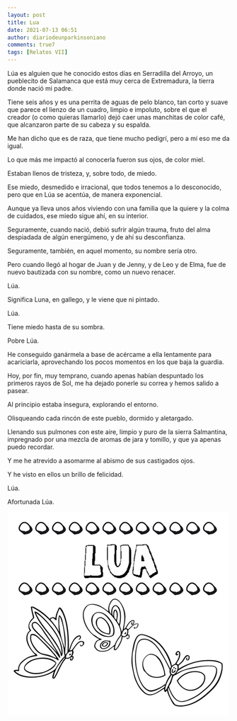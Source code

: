 ```yaml
---
layout: post
title: Lua
date: 2021-07-13 06:51
author: diariodeunparkinsoniano
comments: true7
tags: [Relatos VII]
---
```


Lúa es alguien que he conocido estos días en Serradilla del Arroyo, un pueblecito de Salamanca que está muy cerca de Extremadura, la tierra donde nació mi padre.

Tiene seis años y es una perrita de aguas de pelo blanco, tan corto y suave que parece el lienzo de un cuadro, limpio e impoluto, sobre el que el creador (o como quieras llamarlo) dejó caer unas manchitas de color café, que alcanzaron parte de su cabeza y su espalda.

Me han dicho que es de raza, que tiene mucho pedigrí, pero a mí eso me da igual.

Lo que más me impactó al conocerla fueron sus ojos, de color miel.

Estaban llenos de tristeza, y, sobre todo, de miedo.

Ese miedo, desmedido e irracional, que todos tenemos a lo desconocido, pero que en Lúa se acentúa, de manera exponencial.

Aunque ya lleva unos años viviendo con una familia que la quiere y la colma de cuidados, ese miedo sigue ahí, en su interior.

Seguramente, cuando nació, debió sufrir algún trauma, fruto del alma despiadada de algún energúmeno, y de ahí su desconfianza.

Seguramente, también, en aquel momento, su nombre sería otro.

Pero cuando llegó al hogar de Juan y de Jenny, y de Leo y de Elma, fue de nuevo bautizada con su nombre, como un nuevo renacer.

Lúa.

Significa Luna, en gallego, y le viene que ni pintado.

Lúa.

Tiene miedo hasta de su sombra.

Pobre Lúa.

He conseguido ganármela a base de acércame a ella lentamente para acariciarla, aprovechando los pocos momentos en los que baja la guardia.

Hoy, por fin, muy temprano, cuando apenas habían despuntado los primeros rayos de Sol, me ha dejado ponerle su correa y hemos salido a pasear.

Al principio estaba insegura, explorando el entorno.

Olisqueando cada rincón de este pueblo, dormido y aletargado.

Llenando sus pulmones con este aire, limpio y puro de la sierra Salmantina, impregnado por una mezcla de aromas de jara y tomillo, y que ya apenas puedo recordar.

Y me he atrevido a asomarme al abismo de sus castigados ojos.

Y he visto en ellos un brillo de felicidad.

Lúa.

Afortunada Lúa.



<img class="img-fluid"  src="/assets/images/2021/07/lua.gif" alt="" />
